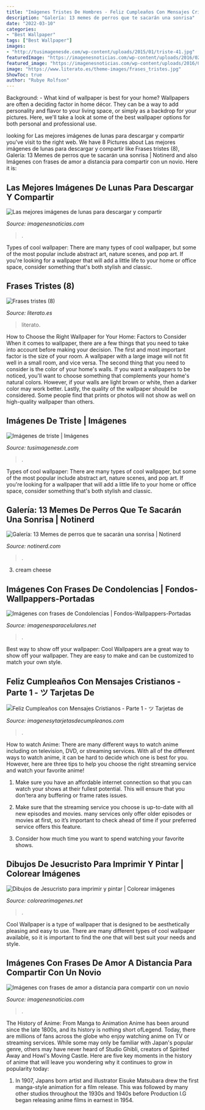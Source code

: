 ```yaml
---
title: "Imágenes Tristes De Hombres - Feliz Cumpleaños Con Mensajes Cristianos"
description: "Galería: 13 memes de perros que te sacarán una sonrisa"
date: "2022-03-10"
categories:
- "Best Wallpaper"
tags: ["Best Wallpaper"]
images:
- "http://tusimagenesde.com/wp-content/uploads/2015/01/triste-41.jpg"
featuredImage: "https://imagenesnoticias.com/wp-content/uploads/2016/02/85c0a188b9bd4b04a779190ad08041bb.jpg"
featured_image: "https://imagenesnoticias.com/wp-content/uploads/2016/02/85c0a188b9bd4b04a779190ad08041bb.jpg"
image: "https://www.literato.es/theme-images/frases_tristes.jpg"
ShowToc: true
author: "Rubye Rolfson"
---
```



Background: - What kind of wallpaper is best for your home?
Wallpapers are often a deciding factor in home décor. They can be a way to add personality and flavor to your living space, or simply as a backdrop for your pictures. Here, we'll take a look at some of the best wallpaper options for both personal and professional use.

	

		
looking for Las mejores imágenes de lunas para descargar y compartir you've visit to the right web. We have 8 Pictures about Las mejores imágenes de lunas para descargar y compartir like Frases tristes (8), Galería: 13 Memes de perros que te sacarán una sonrisa | Notinerd and also Imágenes con frases de amor a distancia para compartir con un novio. Here it is:
		
    
## Las Mejores Imágenes De Lunas Para Descargar Y Compartir

<img loading=lazy src="https://imagenesnoticias.com/wp-content/uploads/2016/02/85c0a188b9bd4b04a779190ad08041bb.jpg" onerror="this.onerror=null;this.src='https://tse2.mm.bing.net/th?id=OIP.y-TPjrIF8NxYZQPdo66gLwHaKq&amp;pid=15.1';" alt="Las mejores imágenes de lunas para descargar y compartir">

_Source: imagenesnoticias.com_

>. 

	

Types of cool wallpaper:
There are many types of cool wallpaper, but some of the most popular include abstract art, nature scenes, and pop art. If you're looking for a wallpaper that will add a little life to your home or office space, consider something that's both stylish and classic.

    
## Frases Tristes (8)

<img loading=lazy src="https://www.literato.es/theme-images/frases_tristes.jpg" onerror="this.onerror=null;this.src='https://tse1.mm.bing.net/th?id=OIP.wQyjfSZGI3ZWBSR328DH9wHaD4&amp;pid=15.1';" alt="Frases tristes (8)">

_Source: literato.es_

>literato. 

	

How to Choose the Right Wallpaper for Your Home: Factors to Consider
When it comes to wallpaper, there are a few things that you need to take into account before making your decision. The first and most important factor is the size of your room. A wallpaper with a large image will not fit well in a small room, and vice versa. 
The second thing that you need to consider is the color of your home's walls. If you want a wallpapers to be noticed, you'll want to choose something that complements your home's natural colors. However, if your walls are light brown or white, then a darker color may work better. 
Lastly, the quality of the wallpaper should be considered. Some people find that prints or photos will not show as well on high-quality wallpaper than others.

    
## Imágenes De Triste | Imágenes

<img loading=lazy src="http://tusimagenesde.com/wp-content/uploads/2015/01/triste-41.jpg" onerror="this.onerror=null;this.src='https://tse2.mm.bing.net/th?id=OIP.xQAj94foqUG1I92jIvY6IwHaFe&amp;pid=15.1';" alt="Imágenes de triste | Imágenes">

_Source: tusimagenesde.com_

>. 

	

Types of cool wallpaper:
There are many types of cool wallpaper, but some of the most popular include abstract art, nature scenes, and pop art. If you're looking for a wallpaper that will add a little life to your home or office space, consider something that's both stylish and classic.

    
## Galería: 13 Memes De Perros Que Te Sacarán Una Sonrisa | Notinerd

<img loading=lazy src="http://notinerd.com/wp-content/uploads/2017/03/4-7.png" onerror="this.onerror=null;this.src='https://tse2.mm.bing.net/th?id=OIP.NTcBq5Tp73lfnmuSVLw8ewHaHs&amp;pid=15.1';" alt="Galería: 13 Memes de perros que te sacarán una sonrisa | Notinerd">

_Source: notinerd.com_

>. 

	

3. cream cheese 

    
## Imágenes Con Frases De Condolencias | Fondos-Wallpappers-Portadas

<img loading=lazy src="http://imagenesparacelulares.net/wp-content/uploads/2016/07/frases-de-condolencias-te-acompano-en-tu-dolor-205x300.jpg" onerror="this.onerror=null;this.src='https://tse4.mm.bing.net/th?id=OIP.39deH8Pn0D55xmojl-tWfAAAAA&amp;pid=15.1';" alt="Imágenes con frases de Condolencias | Fondos-Wallpappers-Portadas">

_Source: imagenesparacelulares.net_

>. 

	

Best way to show off your wallpaper:
Cool Wallpapers are a great way to show off your wallpaper. They are easy to make and can be customized to match your own style.

    
## Feliz Cumpleaños Con Mensajes Cristianos - Parte 1 - ツ Tarjetas De

<img loading=lazy src="https://2.bp.blogspot.com/-EOQAoM00-JI/VKbcdKl_tTI/AAAAAAAAHRw/zRHyZ5PpnjE/s1600/feliz%2Bcumpleaños%2Bcristianos%2B12.jpg" onerror="this.onerror=null;this.src='https://tse4.mm.bing.net/th?id=OIP.wRqxe-AvNGCGalN_a8CydQHaK3&amp;pid=15.1';" alt="Feliz Cumpleaños con Mensajes Cristianos - Parte 1 - ツ Tarjetas de">

_Source: imagenesytarjetasdecumpleanos.com_

>. 

	

How to watch Anime: There are many different ways to watch anime including on television, DVD, or streaming services.
With all of the different ways to watch anime, it can be hard to decide which one is best for you. However, here are three tips to help you choose the right streaming service and watch your favorite anime!
1. Make sure you have an affordable internet connection so that you can watch your shows at their fullest potential. This will ensure that you don’tera any buffering or frame rates issues.

2. Make sure that the streaming service you choose is up-to-date with all new episodes and movies. many services only offer older episodes or movies at first, so it’s important to check ahead of time if your preferred service offers this feature.

3. Consider how much time you want to spend watching your favorite shows.

    
## Dibujos De Jesucristo Para Imprimir Y Pintar | Colorear Imágenes

<img loading=lazy src="https://colorearimagenes.net/wp-content/uploads/2015/03/9.gif" onerror="this.onerror=null;this.src='https://tse3.mm.bing.net/th?id=OIP.TGSe3V1VR85XeXc3VhdowwAAAA&amp;pid=15.1';" alt="Dibujos de Jesucristo para imprimir y pintar | Colorear imágenes">

_Source: colorearimagenes.net_

>. 

	

Cool Wallpaper is a type of wallpaper that is designed to be aesthetically pleasing and easy to use. There are many different types of cool wallpaper available, so it is important to find the one that will best suit your needs and style.

    
## Imágenes Con Frases De Amor A Distancia Para Compartir Con Un Novio

<img loading=lazy src="https://imagenesnoticias.com/wp-content/uploads/2016/02/6cc34e83e68146f7c200b6f1db95dfcf.jpg" onerror="this.onerror=null;this.src='https://tse3.mm.bing.net/th?id=OIP.-XD9xsYLBo21NTbnSWIiLwHaK0&amp;pid=15.1';" alt="Imágenes con frases de amor a distancia para compartir con un novio">

_Source: imagenesnoticias.com_

>. 

	

The History of Anime: From Manga to Animation
Anime has been around since the late 1800s, and its history is nothing short ofLegend. Today, there are millions of fans across the globe who enjoy watching anime on TV or streaming services. While some may only be familiar with Japan's popular genre, others may have never heard of Studio Ghibli, creators of Spirited Away and Howl's Moving Castle. Here are five key moments in the history of anime that will leave you wondering why it continues to grow in popularity today:
1) In 1907, Japans born artist and illustrator Eisuke Matsubara drew the first manga-style animation for a film release. This was followed by many other studios throughout the 1930s and 1940s before Production I.G began releasing anime films in earnest in 1954.

